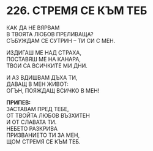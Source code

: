 # 226. СТРЕМЯ СЕ КЪМ ТЕБ

КАК ДА НЕ ВЯРВАМ  
В ТВОЯТА ЛЮБОВ ПРЕЛИВАЩА?  
СЪБУЖДАМ СЕ СУТРИН – ТИ СИ С МЕН.  

ИЗДИГАШ МЕ НАД СТРАХА,  
ПОСТАВЯШ МЕ НА КАНАРА,  
ТВОИ СА ВСИЧКИТЕ МИ ДНИ.  

И АЗ ВДИШВАМ ДЪХА ТИ,  
ДАВАЩ В МЕН ЖИВОТ:  
ОГЪН, ПОЯЖДАЩ ВСИЧКО В МЕН!  

**ПРИПЕВ:**  
ЗАСТАВАМ ПРЕД ТЕБЕ,  
ОТ ТВОЙТА ЛЮБОВ ВЪЗХИТЕН  
И ОТ СЛАВАТА ТИ.  
НЕБЕТО РАЗКРИВА  
ПРИЗВАНИЕТО ТИ ЗА МЕН,  
ЩОМ СТРЕМЯ СЕ КЪМ ТЕБ.  


<DownloadsButton pdf="/pdf/226-stremq-se-kam-teb.pdf" />

<DownloadChordsButton pdf="/chords/226-stremq-se-kam-teb_akord.pdf"/>
